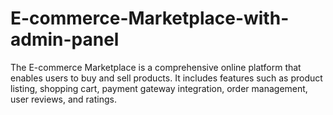 # E-commerce-Marketplace-with-admin-panel
The E-commerce Marketplace is a comprehensive online platform that enables users to buy and sell products. It includes features such as product listing, shopping cart, payment gateway integration, order management, user reviews, and ratings.
